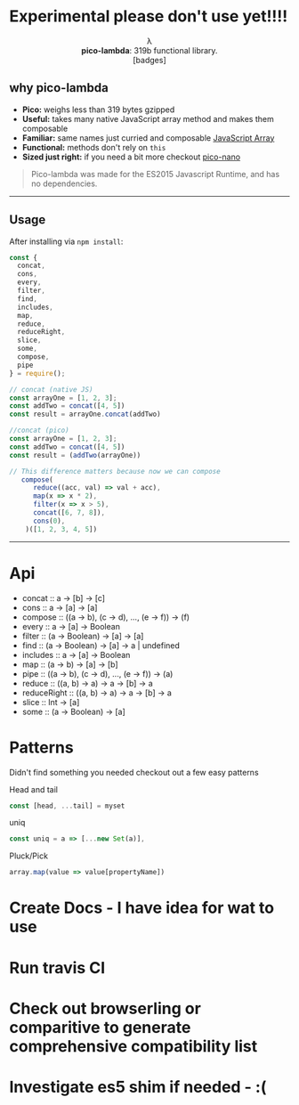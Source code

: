 # Experimental please don't use yet!!!!

<p align="center">
    λ
  <br>
  <b>pico-lambda</b>: 319b functional library.
  <br>
  [badges]
</p>

## why pico-lambda
- **Pico:** weighs less than 319 bytes gzipped
- **Useful:** takes many native JavaScript array method and makes them composable
- **Familiar:** same names just curried and composable [JavaScript Array](https://developer.mozilla.org/en-US/docs/Web/JavaScript/Reference/Global_Objects/Array)
- **Functional:** methods don't rely on `this`
- **Sized just right:** if you need a bit more checkout [pico-nano](https://github.com/trainyard/pico-nano)


> Pico-lambda was made for the ES2015 Javascript Runtime, and has no dependencies.

* * *

## Usage

After installing via `npm install`:

```js
const {
  concat,
  cons,
  every,
  filter,
  find,
  includes,
  map,
  reduce,
  reduceRight,
  slice,
  some,
  compose,
  pipe
} = require();

// concat (native JS)
const arrayOne = [1, 2, 3];
const addTwo = concat([4, 5])
const result = arrayOne.concat(addTwo)

//concat (pico)
const arrayOne = [1, 2, 3];
const addTwo = concat([4, 5])
const result = (addTwo(arrayOne))

// This difference matters because now we can compose
   compose(
      reduce((acc, val) => val + acc),
      map(x => x * 2),
      filter(x => x > 5),
      concat([6, 7, 8]),
      cons(0),
    )([1, 2, 3, 4, 5])
```

* * *

# Api
- concat :: a -> [b] -> [c]
- cons :: a -> [a] -> [a]
- compose :: ((a -> b), (c -> d), ..., (e -> f)) -> (f)
- every  :: a -> [a] -> Boolean
- filter :: (a -> Boolean) -> [a] -> [a]
- find :: (a -> Boolean) -> [a] -> a | undefined
- includes :: a -> [a] -> Boolean
- map :: (a -> b) -> [a] -> [b]
- pipe :: ((a -> b), (c -> d), ..., (e -> f)) -> (a)
- reduce :: ((a, b) -> a) -> a -> [b] -> a
- reduceRight :: ((a, b) -> a) -> a -> [b] -> a
- slice :: Int -> [a]
- some :: (a -> Boolean) -> [a]

# Patterns
Didn't find something you needed checkout out a few easy patterns

Head and tail
```js
const [head, ...tail] = myset
```

uniq
```js
const uniq = a => [...new Set(a)],
```

Pluck/Pick
```js
array.map(value => value[propertyName])
```


# Create Docs - I have idea for wat to use

# Run travis CI

# Check out browserling or comparitive to generate comprehensive compatibility list

# Investigate es5 shim if needed - :(

